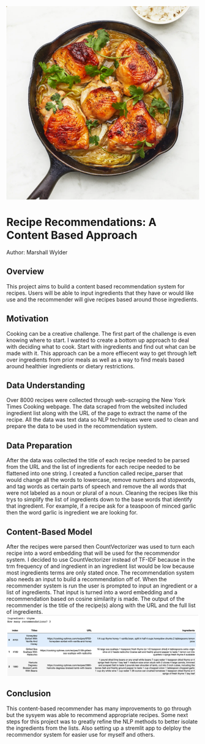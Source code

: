
![Img](https://github.com/MarshallWylder/Capstone/blob/main/Images/Go-Live-Thai-Roast-Chicken.png)
# Recipe Recommendations: A Content Based Approach
Author: Marshall Wylder

## Overview
This project aims to build a content based recommendation system for recipes. Users will be able to input ingredients that they have or would like use and the recommender will give recipes based around those ingredients.


## Motivation
Cooking can be a creative challenge. The first part of the challenge is even knowing where to start. I wanted to create a bottom up approach to deal with deciding what to cook. Start with ingredients and find out what can be made with it. This approach can be a more effiecent way to get through left over ingredients from prior meals as well as a way to find meals based around healthier ingredients or dietary restrictions.


## Data Understanding
Over 8000 recipes were collected through web-scraping the New York Times Cooking webpage. The data scraped from the websited included ingredient list along with the URL of the page to extract the name of the recipe. All the data was text data so NLP techniques were used to clean and prepare the data to be used in the recommendation system.

## Data Preparation
After the data was collected the title of each recipe needed to be parsed from the URL and the list of ingredients for each recipe needed to be flattened into one string. I created a function called recipe_parser that would change all the words to lowercase, remove numbers and stopwords, and tag words as certain parts of speech and remove the all words that were not labeled as a noun or plural of a noun. Cleaning the recipes like this trys to simplify the list of ingredients down to the base words that identify that ingredient. For example, if a recipe ask for a teaspoon of minced garlic then the word garlic is ingredient we are looking for. 


## Content-Based Model 
After the recipes were parsed then CountVectorizer was used to turn each recipe into a word embedding that will be used for the recommendor system. I decided to use CountVectorizer instead of TF-IDF because in the trm frequency of and ingredient in an ingredient list would be low because most ingredients terms are only stated once. The recommendation system also needs an input to build a recommendation off of. When the recommender system is run the user is prompted to input an ingredient or a list of ingredients. That input is turned into a word embedding and a recommendation based on cosine similarity is made. The output of the recommender is the title of the recipe(s) along with the URL and the full list of ingredients.
![img](https://github.com/MarshallWylder/Capstone/blob/main/Images/Screen%20Shot%202022-06-01%20at%208.13.22%20PM.png)

## Conclusion
This content-based recommender has many improvements to go through but the sysyem was able to recommend appropriate recipes. Some next steps for this project was to greatly refine the NLP methods to better isolate the ingredients from the lists. Also setting up a stremlit app to delploy the recommendor system for easier use for myself and others.




